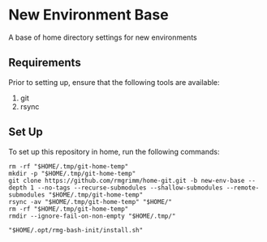 # New Environment Base

A base of home directory settings for new environments

## Requirements

Prior to setting up, ensure that the following tools are available:

1. git
2. rsync

## Set Up

To set up this repository in home, run the following commands:

```shell
rm -rf "$HOME/.tmp/git-home-temp"
mkdir -p "$HOME/.tmp/git-home-temp"
git clone https://github.com/rmgrimm/home-git.git -b new-env-base --depth 1 --no-tags --recurse-submodules --shallow-submodules --remote-submodules "$HOME/.tmp/git-home-temp"
rsync -av "$HOME/.tmp/git-home-temp" "$HOME/"
rm -rf "$HOME/.tmp/git-home-temp"
rmdir --ignore-fail-on-non-empty "$HOME/.tmp/"

"$HOME/.opt/rmg-bash-init/install.sh"
```
